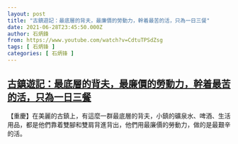 ```yaml
---
layout: post
title: "古鎮遊記：最底層的背夫，最廉價的勞動力，幹着最苦的活，只為一日三餐"
date: 2021-06-28T23:45:50.000Z
author: 石炳鋒
from: https://www.youtube.com/watch?v=CdtuTPSdZsg
tags: [ 石炳锋 ]
categories: [ 石炳锋 ]
---
```

<!--1624923950000-->
[古鎮遊記：最底層的背夫，最廉價的勞動力，幹着最苦的活，只為一日三餐](https://www.youtube.com/watch?v=CdtuTPSdZsg)
------

<div>
【重慶】在美麗的古鎮上，有這麼一群最底層的背夫，小鎮的礦泉水、啤酒、生活用品，都是他們靠着雙腳和雙肩背進背出，他們用最廉價的勞動力，做的是最艱辛的活。
</div>
